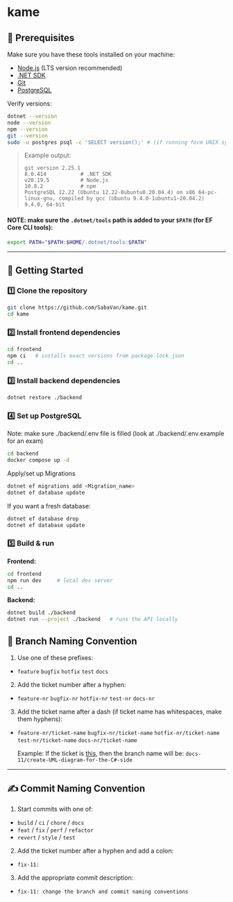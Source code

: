 # kame

## 📌 Prerequisites
Make sure you have these tools installed on your machine:

- [Node.js](https://nodejs.org) (LTS version recommended)
- [.NET SDK](https://dotnet.microsoft.com/download)
- [Git](https://git-scm.com)
- [PostgreSQL](https://www.postgresql.org/download/)

Verify versions:

```bash
dotnet --version
node --version
npm --version
git --version
sudo -u postgres psql -c 'SELECT version();' # (if running form UNIX systems)
```

> Example output:
> ```
> git version 2.25.1  
> 8.0.414           # .NET SDK  
> v20.19.5          # Node.js  
> 10.8.2            # npm   
> PostgreSQL 12.22 (Ubuntu 12.22-0ubuntu0.20.04.4) on x86_64-pc-linux-gnu, compiled by gcc (Ubuntu 9.4.0-1ubuntu1~20.04.2) 9.4.0, 64-bit
> ``` 
#### NOTE: make sure the `.dotnet/tools` path is added to your `$PATH` (for EF Core CLI tools):

```bash
export PATH="$PATH:$HOME/.dotnet/tools:$PATH"
```
---

## 🚀 Getting Started

### 1️⃣ Clone the repository
```bash
git clone https://github.com/SabaVan/kame.git
cd kame
```

### 2️⃣ Install frontend dependencies
```bash
cd frontend
npm ci   # installs exact versions from package-lock.json
cd ..
```

### 3️⃣ Install backend dependencies
```bash
dotnet restore ./backend
```

### 4️⃣ Set up PostgreSQL
Note: make sure ./backend/.env file is filled (look at ./backend/.env.example for an exam)
```bash
cd backend
docker compose up -d
```

Apply/set up Migrations
```bash
dotnet ef migrations add <Migration_name>
dotnet ef database update
```

If you want a fresh database:
```bash
dotnet ef database drop
dotnet ef database update
```

### 5️⃣ Build & run

**Frontend:**
```bash
cd frontend
npm run dev     # local dev server
cd ..
```

**Backend:**
```bash
dotnet build ./backend
dotnet run --project ./backend   # runs the API locally
```

## 🌱 Branch Naming Convention
1. Use one of these prefixes:
- `feature` `bugfix` `hotfix` `test` `docs`
2. Add the ticket number after a hyphen:
- `feature-nr` `bugfix-nr` `hotfix-nr` `test-nr` `docs-nr`
3. Add the ticket name after a dash (if ticket name has whitespaces, make them hyphens):
- `feature-nr/ticket-name` `bugfix-nr/ticket-name` `hotfix-nr/ticket-name` `test-nr/ticket-name` `docs-nr/ticket-name`

  Example: If the ticket is [this](https://github.com/SabaVan/kame/issues/11), then the branch name will be:
`docs-11/create-UML-diagram-for-the-C#-side`
---

## ✍️ Commit Naming Convention
1. Start commits with one of:

- `build` / `ci` / `chore` / `docs`  
- `feat` / `fix` / `perf` / `refactor`  
- `revert` / `style` / `test`
2. Add the ticket number after a hyphen and add a colon:
- `fix-11:`
3. Add the appropriate commit description:
- `fix-11: change the branch and commit naming conventions`
